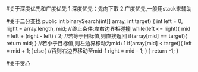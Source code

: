 #关于深度优先和广度优先
    1.深度优先：先向下取
    2.广度优先,一般用stack来辅助

#关于二分查找
public int binarySearch(int[] array, int target) {
    int left = 0, right = array.length, mid;
    //终止条件:左右边界相碰撞
    while(left <= right){
        mid = left + (right - left) / 2;
        //若等于目标值,则直接返回
        if(array[mid] == target){
            return mid;
        }
        //若小于目标值,则左边界移动为mid+1
        if(array[mid] < target){
            left = mid + 1;
        }else{
            //否则右边界移动至mid-1
            right = mid - 1;
        }
    }
    return -1;
}

#关于贪心
